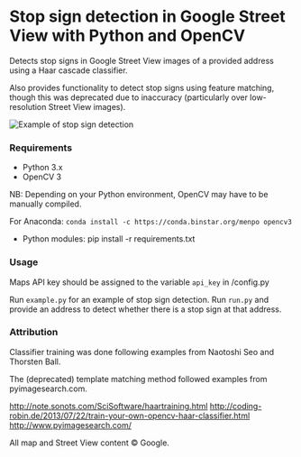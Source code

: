 # Stop sign detection in Google Street View with Python and OpenCV

Detects stop signs in Google Street View images of a provided address using a Haar cascade classifier.

Also provides functionality to detect stop signs using feature matching, though this was deprecated due to inaccuracy (particularly over low-resolution Street View images). 

![Example of stop sign detection](https://raw.githubusercontent.com/markgaynor/stopsigns/master/example.png)

### Requirements
* Python 3.x
* OpenCV 3

NB: Depending on your Python environment, OpenCV may have to be manually compiled. 

For Anaconda: ```conda install -c https://conda.binstar.org/menpo opencv3```

* Python modules: pip install -r requirements.txt 

### Usage
Maps API key should be assigned to the variable ```api_key``` in /config.py

Run ```example.py``` for an example of stop sign detection.
Run ```run.py``` and provide an address to detect whether there is a stop sign at that address.

### Attribution
Classifier training was done following examples from Naotoshi Seo and Thorsten Ball.

The (deprecated) template matching method followed examples from pyimagesearch.com.

http://note.sonots.com/SciSoftware/haartraining.html
http://coding-robin.de/2013/07/22/train-your-own-opencv-haar-classifier.html
http://www.pyimagesearch.com/

All map and Street View content © Google. 
